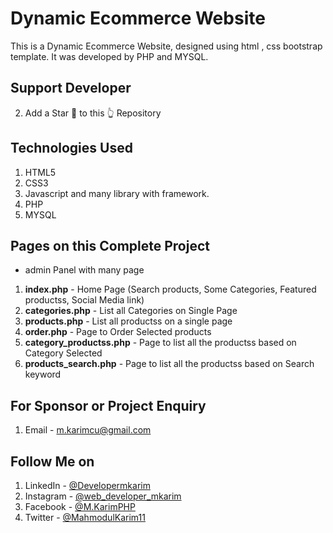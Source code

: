 # Dynamic Ecommerce Website
This is a Dynamic Ecommerce Website, designed using html , css bootstrap template. It was developed by PHP and MYSQL.

## Support Developer
2. Add a Star 🌟  to this 👆 Repository
## Technologies Used
1. HTML5
2. CSS3
3. Javascript and many library with framework.
4. PHP
5. MYSQL


## Pages on this Complete Project
* admin Panel with many page
1. **index.php** - Home Page (Search products, Some Categories, Featured productss, Social Media link)
2. **categories.php** - List all Categories on Single Page
3. **products.php** - List all productss on a single page
4. **order.php** - Page to Order Selected products
5. **category_productss.php** - Page to list all the productss based on Category Selected
6. **products_search.php** - Page to list all the productss based on Search keyword


## For Sponsor or Project Enquiry
1. Email - m.karimcu@gmail.com


## Follow Me on
1. LinkedIn - [@Developermkarim](https://www.linkedin.com/ "Mahmodul Karim on LinkedIn")
2. Instagram - [@web_developer_mkarim](https://www.instagram.com/web_developer_mkarim/ "Mahmodul Karim on Instagram")
3. Facebook - [@M.KarimPHP](https://www.facebook.com/M.KarimPHP/ "Mahmodul Karim on Facebook")
5. Twitter - [@MahmodulKarim11](https://twitter.com/MahmodulKarim11 "Mahmodul Karim on Twitter")
